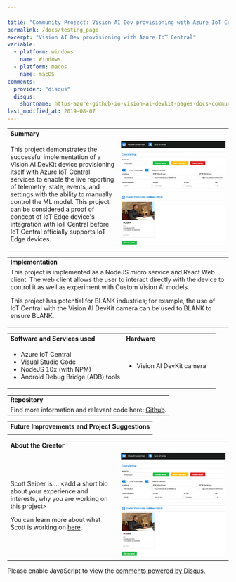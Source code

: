```yaml
---

title: "Community Project: Vision AI Dev provisioning with Azure IoT Central"
permalink: /docs/testing_page
excerpt: "Vision AI Dev provisioning with Azure IoT Central"
variable:
  - platform: windows
    name: Windows
  - platform: macos
    name: macOS
comments: 
  provider: "disqus"
  disqus: 
    shortname: https-azure-github-io-vision-ai-devkit-pages-docs-community-pr.disqus.com
last_modified_at: 2019-08-07
---
```

<html><table>
<tr><td>
<b> Summary </b> </td></tr>
<tr>
    <td width="50%">
    
This project demonstrates the successful implementation of a Vision AI DevKit device provisioning itself with Azure IoT Central services to enable the live reporting of telemetry, state, events, and settings with the ability to manually control the ML model. This project can be considered a proof of concept of IoT Edge device's integration with IoT Central before IoT Central officially supports IoT Edge devices.

<td width="50%"> <img src="images/community_iotcentral.PNG" alt="i"> </td>
</tr>
</table></html>

<html><table>
<tr><td>
<b> Implementation </b> </td></tr>

<tr><td>
This project is implemented as a NodeJS micro service and React Web client. The web client allows the user to interact directly with the device to control it as well as experiment with Custom Vision AI models.

This project has potential for BLANK industries; for example, the use of IoT Central with the Vision AI DevKit camera can be used to BLANK to ensure BLANK.
</td></tr>

 </table>
</html>


<html><table>

 <tr>
    <td> <b> Software and Services used</b> </td>
    <td> <b> Hardware </b> </td> 
    <td rowspan="24"></td> </tr>
 <tr>
    <td> <ul type="disc" >
            <li>Azure IoT Central</li>
            <li>Visual Studio Code</li>
            <li>NodeJS 10x (with NPM)</li>
            <li>Android Debug Bridge (ADB) tools</li>
         </ul> 
   </td> 
    <td> <ul type="disc">
            <li>Vision AI DevKit camera</li>
         </ul>
   </td>
 </tr>
 </table>
</html>


<html><table>
<tr><td>
<b> Repository </b> </td></tr>

<tr><td>
Find more information and relevant code here: <a href="https://github.com/sseiber/peabody-local-service/blob/master/README.md">Github</a>.
</td></tr>
 </table>
</html>

<html><table>
<tr><td>
<b> Future Improvements and Project Suggestions </b> </td></tr>

<tr><td>
  <add thoughts and ideas in terms of how "community" could develop these assets further to add functionality/application to project>
</td></tr>
 </table>
</html>

<html><table>
<tr><td>
<b> About the Creator </b> </td></tr>
<tr>
    <td width="50%">
    
Scott Seiber is ... <add a short bio about your experience and interests, why you are working on this project>

You can learn more about what Scott is working on <a href="https://github.com/sseiber">here</a>.

</td>
<td width="50%"> <img src="images/community_iotcentral.PNG" alt="i"> </td>
</tr>
</table></html>

<div id="disqus_thread"></div>
<script>

/**
*  RECOMMENDED CONFIGURATION VARIABLES: EDIT AND UNCOMMENT THE SECTION BELOW TO INSERT DYNAMIC VALUES FROM YOUR PLATFORM OR CMS.
*  LEARN WHY DEFINING THESE VARIABLES IS IMPORTANT: https://disqus.com/admin/universalcode/#configuration-variables*/
/*
var disqus_config = function () {
this.page.url = https://azure.github.io/Vision-AI-DevKit-Pages/docs/testing_page;  // Replace PAGE_URL with your page's canonical URL variable
this.page.identifier = community_project_01; // Replace PAGE_IDENTIFIER with your page's unique identifier variable
};
*/
(function() { // DON'T EDIT BELOW THIS LINE
var d = document, s = d.createElement('script');
s.src = 'https://https-azure-github-io-vision-ai-devkit-pages.disqus.com/embed.js';
s.setAttribute('data-timestamp', +new Date());
(d.head || d.body).appendChild(s);
})();
</script>
<noscript>Please enable JavaScript to view the <a href="https://disqus.com/?ref_noscript">comments powered by Disqus.</a></noscript>
                            


